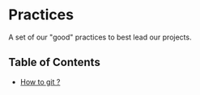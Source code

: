 # Practices
 A set of our "good" practices to best lead our projects.

## Table of Contents
* [How to git ?](https://github.com/OxBell/practices/blob/master/docs/how_to_git.md)
